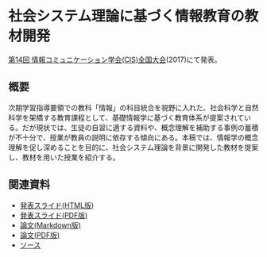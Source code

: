 # 社会システム理論に基づく情報教育の教材開発

[第14回 情報コミュニケーション学会(CIS)全国大会](http://www.cis.gr.jp/zenkoku.html)(2017)にて発表。

## 概要

次期学習指導要領での教科「情報」の科目統合を視野に入れた、社会科学と自然科学を架橋する教育課程として、基礎情報学に基づく教育体系が提案されている。だが現状では、生徒の自習に適する資料や、概念理解を補助する事例の蓄積が不十分で、授業が教員の説明に依存する傾向にある。本稿では、情報学の概念理解を促し深めることを目的に、社会システム理論を背景に開発した教材を提案し、教材を用いた授業を紹介する。

## 関連資料

- [発表スライド(HTML版)](http://saireya.github.io/thesis/2017CIS-system/slide.tex.xml)
- [発表スライド(PDF版)](https://www.slideshare.net/saireya/ss-72823010)
- [論文(Markdown版)](thesis.md)
- [論文(PDF版)](https://www.scribd.com/doc/336892468)
- [ソース](https://github.com/saireya/thesis/tree/gh-pages/2017CIS-system)
